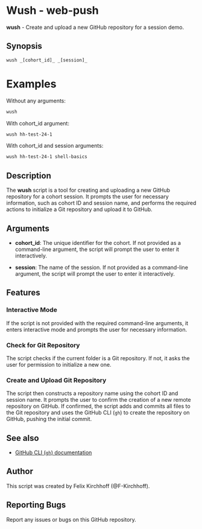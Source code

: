 # Wush - web-push

**wush** - Create and upload a new GitHub repository for a session demo.

## Synopsis

```
wush _[cohort_id]_ _[session]_
```

# Examples

Without any arguments:

```bash
wush
```

With cohort_id argument:

```bash
wush hh-test-24-1
```

With cohort_id and session arguments:

```bash
wush hh-test-24-1 shell-basics
```

## Description

The **wush** script is a tool for creating and uploading a new GitHub repository for a cohort session. It prompts the user for necessary information, such as cohort ID and session name, and performs the required actions to initialize a Git repository and upload it to GitHub.

## Arguments

- **cohort_id**: The unique identifier for the cohort. If not provided as a command-line argument, the script will prompt the user to enter it interactively.

- **session**: The name of the session. If not provided as a command-line argument, the script will prompt the user to enter it interactively.

## Features

### Interactive Mode

If the script is not provided with the required command-line arguments, it enters interactive mode and prompts the user for necessary information.

### Check for Git Repository

The script checks if the current folder is a Git repository. If not, it asks the user for permission to initialize a new one.

### Create and Upload Git Repository

The script then constructs a repository name using the cohort ID and session name. It prompts the user to confirm the creation of a new remote repository on GitHub. If confirmed, the script adds and commits all files to the Git repository and uses the GitHub CLI (`gh`) to create the repository on GitHub, pushing the initial commit.

## See also

- [GitHub CLI (`gh`) documentation](https://cli.github.com/manual/)

## Author

This script was created by Felix Kirchhoff (@F-Kirchhoff).

## Reporting Bugs

Report any issues or bugs on this GitHub repository.
